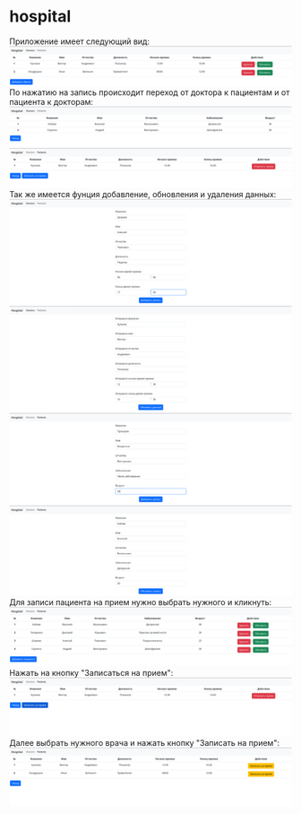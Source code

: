 # hospital
Приложение имеет следующий вид:
![img.png](img.png)
По нажатию на запись происходит переход от доктора к пациентам и от пациента к докторам:
![img_1.png](img_1.png)
![img_2.png](img_2.png)
Так же имеется фунция добавление, обновления и удаления данных:
![img_3.png](img_3.png)
![img_4.png](img_4.png)
![img_5.png](img_5.png)
![img_6.png](img_6.png)
Для записи пациента на прием нужно выбрать нужного и кликнуть:
![img_7.png](img_7.png)
Нажать на кнопку "Записаться на прием":
![img_8.png](img_8.png)
Далее выбрать нужного врача и нажать кнопку "Записать на прием":
![img_9.png](img_9.png)